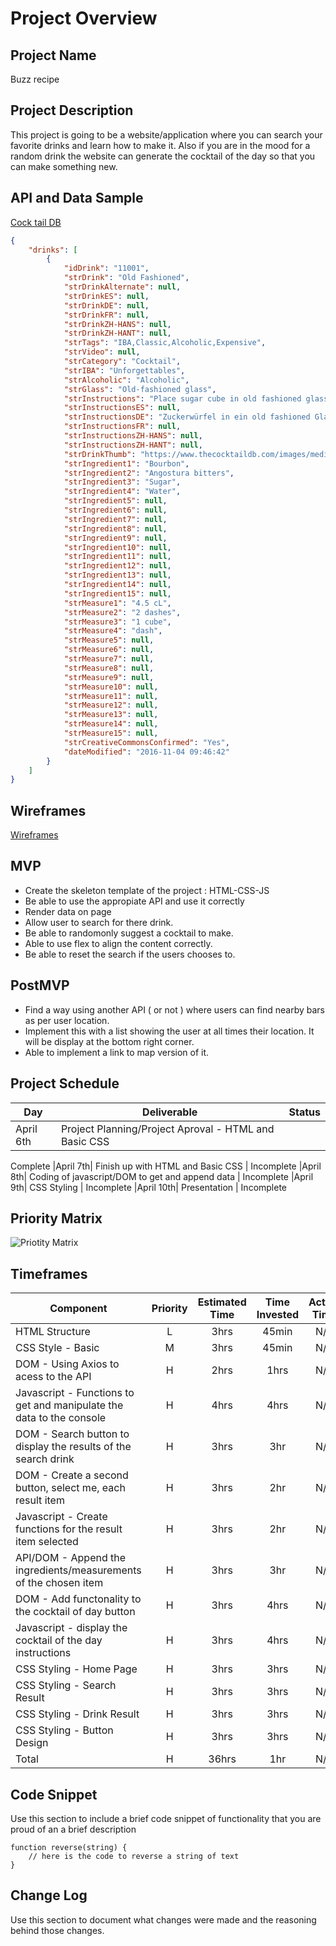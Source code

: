 # Project Overview

## Project Name

Buzz recipe

## Project Description

This project is going to be a website/application where you can search your favorite drinks and learn how to make it. Also if you are in the mood for a random drink the website can generate the cocktail of the day so that you can make something new.

## API and Data Sample

[Cock tail DB](https://www.thecocktaildb.com/api.php)

```JSON 
{
    "drinks": [
        {
            "idDrink": "11001",
            "strDrink": "Old Fashioned",
            "strDrinkAlternate": null,
            "strDrinkES": null,
            "strDrinkDE": null,
            "strDrinkFR": null,
            "strDrinkZH-HANS": null,
            "strDrinkZH-HANT": null,
            "strTags": "IBA,Classic,Alcoholic,Expensive",
            "strVideo": null,
            "strCategory": "Cocktail",
            "strIBA": "Unforgettables",
            "strAlcoholic": "Alcoholic",
            "strGlass": "Old-fashioned glass",
            "strInstructions": "Place sugar cube in old fashioned glass and saturate with bitters, add a dash of plain water. Muddle until dissolved.\r\nFill the glass with ice cubes and add whiskey.\r\n\r\nGarnish with orange twist, and a cocktail cherry.",
            "strInstructionsES": null,
            "strInstructionsDE": "Zuckerwürfel in ein old fashioned Glas geben und mit Bitterstoff sättigen, einen Schuss Wasser hinzufügen. Vermischen, bis sie sich auflösen.",
            "strInstructionsFR": null,
            "strInstructionsZH-HANS": null,
            "strInstructionsZH-HANT": null,
            "strDrinkThumb": "https://www.thecocktaildb.com/images/media/drink/vrwquq1478252802.jpg",
            "strIngredient1": "Bourbon",
            "strIngredient2": "Angostura bitters",
            "strIngredient3": "Sugar",
            "strIngredient4": "Water",
            "strIngredient5": null,
            "strIngredient6": null,
            "strIngredient7": null,
            "strIngredient8": null,
            "strIngredient9": null,
            "strIngredient10": null,
            "strIngredient11": null,
            "strIngredient12": null,
            "strIngredient13": null,
            "strIngredient14": null,
            "strIngredient15": null,
            "strMeasure1": "4.5 cL",
            "strMeasure2": "2 dashes",
            "strMeasure3": "1 cube",
            "strMeasure4": "dash",
            "strMeasure5": null,
            "strMeasure6": null,
            "strMeasure7": null,
            "strMeasure8": null,
            "strMeasure9": null,
            "strMeasure10": null,
            "strMeasure11": null,
            "strMeasure12": null,
            "strMeasure13": null,
            "strMeasure14": null,
            "strMeasure15": null,
            "strCreativeCommonsConfirmed": "Yes",
            "dateModified": "2016-11-04 09:46:42"
        }
    ]
}
```

## Wireframes

[Wireframes](https://wireframe.cc/pro/pp/bdc896319330807)

## MVP

- Create the skeleton template of the project : HTML-CSS-JS
- Be able to use the appropiate API and use it correctly
- Render data on page 
- Allow user to search for there drink.
- Be able to randomonly suggest a cocktail to make.
- Able to use flex to align the content correctly.
- Be able to reset the search if the users chooses to.

## PostMVP 

- Find a way using another API ( or not ) where users can find nearby bars as per user location.
- Implement this with a list showing the user at all times their location. It will be display at the bottom right corner.
- Able to implement a link to map version of it.

## Project Schedule

|  Day | Deliverable | Status
|---|---| ---|
|April 6th| Project Planning/Project Aproval - HTML and Basic CSS | 
Complete
|April 7th| Finish up with HTML and Basic CSS | Incomplete
|April 8th| Coding of javascript/DOM to get and append data | Incomplete
|April 9th| CSS Styling | Incomplete
|April 10th| Presentation | Incomplete

## Priority Matrix

![Priotity Matrix](https://i.imgur.com/stsKBoI.jpg)

## Timeframes

| Component | Priority | Estimated Time | Time Invested | Actual Time |
| --- | :---: |  :---: | :---: | :---: |
| HTML Structure | L | 3hrs| 45min | N/A |
| CSS Style - Basic | M | 3hrs| 45min | N/A |
| DOM - Using Axios to acess to the API | H | 2hrs| 1hrs | N/A |
| Javascript - Functions to get and manipulate the data to the console| H | 4hrs| 4hrs | N/A |
| DOM - Search button to display the results of the search drink| H | 3hrs| 3hr | N/A |
| DOM - Create a second button, select me, each result item| H | 3hrs| 2hr | N/A |
| Javascript - Create functions for the result item selected | H | 3hrs| 2hr | N/A |
| API/DOM - Append the ingredients/measurements of the chosen item| H | 3hrs| 3hr | N/A |
| DOM - Add functonality to the cocktail of day button| H | 3hrs| 4hrs | N/A |
| Javascript - display the cocktail of the day instructions| H | 3hrs| 4hrs | N/A |
| CSS Styling - Home Page | H | 3hrs| 3hrs | N/A |
| CSS Styling - Search Result| H | 3hrs| 3hrs | N/A |
| CSS Styling - Drink Result | H | 3hrs| 3hrs | N/A |
| CSS Styling - Button Design | H | 3hrs| 3hrs | N/A |
| Total | H | 36hrs| 1hr | N/A | 

## Code Snippet

Use this section to include a brief code snippet of functionality that you are proud of an a brief description  

```
function reverse(string) {
	// here is the code to reverse a string of text
}
```

## Change Log
 Use this section to document what changes were made and the reasoning behind those changes.  
